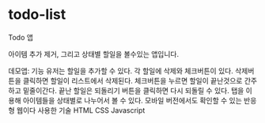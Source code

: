 # todo-list

Todo 앱

아이템 추가 제거, 그리고 상태별 할일을 볼수있는 앱입니다.

데모앱:
기능
유저는 할일을 추가할 수 있다.
각 할일에 삭제와 체크버튼이 있다.
삭제버튼을 클릭하면 할일이 리스트에서 삭제된다.
체크버튼을 누르면 할일이 끝난것으로 간주하고 밑줄이간다.
끝난 할일은 되돌리기 버튼을 클릭하면 다시 되돌릴 수 있다.
탭을 이용해 아이템들을 상태별로 나누어서 볼 수 있다.
모바일 버전에서도 확인할 수 있는 반응형 웹이다
사용한 기술
HTML
CSS
Javascript